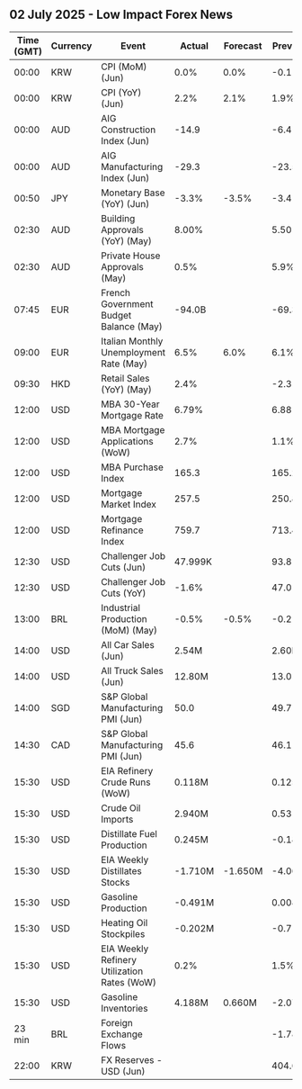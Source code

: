 ## 02 July 2025 - Low Impact Forex News

| Time (GMT) | Currency | Event | Actual | Forecast | Previous |
|------|----------|-------|--------|----------|----------|
| 00:00 | KRW | CPI (MoM) (Jun) | 0.0% | 0.0% | -0.1% |
| 00:00 | KRW | CPI (YoY) (Jun) | 2.2% | 2.1% | 1.9% |
| 00:00 | AUD | AIG Construction Index (Jun) | -14.9 |  | -6.4 |
| 00:00 | AUD | AIG Manufacturing Index (Jun) | -29.3 |  | -23.5 |
| 00:50 | JPY | Monetary Base (YoY) (Jun) | -3.3% | -3.5% | -3.4% |
| 02:30 | AUD | Building Approvals (YoY) (May) | 8.00% |  | 5.50% |
| 02:30 | AUD | Private House Approvals (May) | 0.5% |  | 5.9% |
| 07:45 | EUR | French Government Budget Balance (May) | -94.0B |  | -69.3B |
| 09:00 | EUR | Italian Monthly Unemployment Rate (May) | 6.5% | 6.0% | 6.1% |
| 09:30 | HKD | Retail Sales (YoY) (May) | 2.4% |  | -2.3% |
| 12:00 | USD | MBA 30-Year Mortgage Rate | 6.79% |  | 6.88% |
| 12:00 | USD | MBA Mortgage Applications (WoW) | 2.7% |  | 1.1% |
| 12:00 | USD | MBA Purchase Index | 165.3 |  | 165.2 |
| 12:00 | USD | Mortgage Market Index | 257.5 |  | 250.8 |
| 12:00 | USD | Mortgage Refinance Index | 759.7 |  | 713.4 |
| 12:30 | USD | Challenger Job Cuts (Jun) | 47.999K |  | 93.816K |
| 12:30 | USD | Challenger Job Cuts (YoY) | -1.6% |  | 47.0% |
| 13:00 | BRL | Industrial Production (MoM) (May) | -0.5% | -0.5% | -0.2% |
| 14:00 | USD | All Car Sales (Jun) | 2.54M |  | 2.60M |
| 14:00 | USD | All Truck Sales (Jun) | 12.80M |  | 13.01M |
| 14:00 | SGD | S&P Global Manufacturing PMI (Jun) | 50.0 |  | 49.7 |
| 14:30 | CAD | S&P Global Manufacturing PMI (Jun) | 45.6 |  | 46.1 |
| 15:30 | USD | EIA Refinery Crude Runs (WoW) | 0.118M |  | 0.125M |
| 15:30 | USD | Crude Oil Imports | 2.940M |  | 0.531M |
| 15:30 | USD | Distillate Fuel Production | 0.245M |  | -0.185M |
| 15:30 | USD | EIA Weekly Distillates Stocks | -1.710M | -1.650M | -4.066M |
| 15:30 | USD | Gasoline Production | -0.491M |  | 0.008M |
| 15:30 | USD | Heating Oil Stockpiles | -0.202M |  | -0.716M |
| 15:30 | USD | EIA Weekly Refinery Utilization Rates (WoW) | 0.2% |  | 1.5% |
| 15:30 | USD | Gasoline Inventories | 4.188M | 0.660M | -2.075M |
| 23 min | BRL | Foreign Exchange Flows |  |  | -1.787B |
| 22:00 | KRW | FX Reserves - USD (Jun) |  |  | 404.60B |
